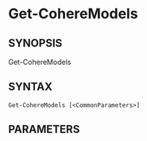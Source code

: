 ﻿---
external help file: powershai-help.xml
schema: 2.0.0
powershai: true
---

# Get-CohereModels

## SYNOPSIS <!--!= @#Synop !-->

Get-CohereModels 


## SYNTAX <!--!= @#Syntax !-->

```
Get-CohereModels [<CommonParameters>]
```

## PARAMETERS <!--!= @#Params !-->